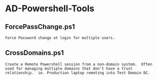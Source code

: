 # AD-Powershell-Tools

## ForcePassChange.ps1
    Force Password change at login for multiple users.

## CrossDomains.ps1
    Create a Remote Powershell session from a non-domain system.  Often used for managing multiple domains that don't have a trust relationship.  ie. Production laptop remoting into Test Domain DC.

